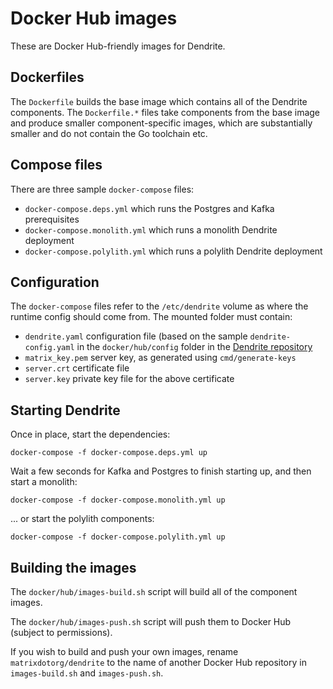 # Docker Hub images

These are Docker Hub-friendly images for Dendrite.

## Dockerfiles

The `Dockerfile` builds the base image which contains all of the Dendrite
components. The `Dockerfile.*` files take components from the base image and
produce smaller component-specific images, which are substantially smaller
and do not contain the Go toolchain etc.

## Compose files

There are three sample `docker-compose` files:

- `docker-compose.deps.yml` which runs the Postgres and Kafka prerequisites
- `docker-compose.monolith.yml` which runs a monolith Dendrite deployment
- `docker-compose.polylith.yml` which runs a polylith Dendrite deployment

## Configuration

The `docker-compose` files refer to the `/etc/dendrite` volume as where the
runtime config should come from. The mounted folder must contain:

- `dendrite.yaml` configuration file (based on the sample `dendrite-config.yaml`
   in the `docker/hub/config` folder in the [Dendrite repository](https://github.com/matrix-org/dendrite)
- `matrix_key.pem` server key, as generated using `cmd/generate-keys`
- `server.crt` certificate file
- `server.key` private key file for the above certificate

## Starting Dendrite

Once in place, start the dependencies:

```
docker-compose -f docker-compose.deps.yml up
```

Wait a few seconds for Kafka and Postgres to finish starting up, and then start a monolith:

```
docker-compose -f docker-compose.monolith.yml up
```

... or start the polylith components:

```
docker-compose -f docker-compose.polylith.yml up
```

## Building the images

The `docker/hub/images-build.sh` script will build all of the component images.

The `docker/hub/images-push.sh` script will push them to Docker Hub (subject
to permissions). 

If you wish to build and push your own images, rename `matrixdotorg/dendrite` to
the name of another Docker Hub repository in `images-build.sh` and `images-push.sh`.
